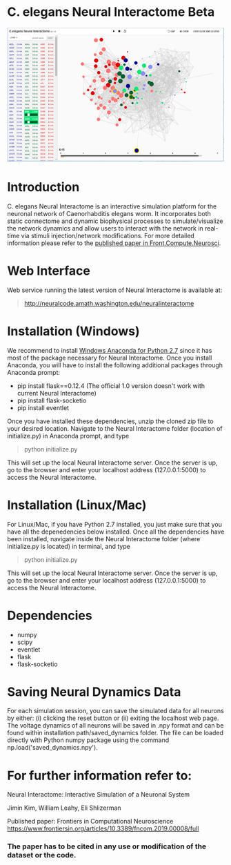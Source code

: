 # C. elegans Neural Interactome Beta

![alt text](images/fig1.png)

# Introduction

C. elegans Neural Interactome is an interactive simulation platform for the neuronal network of Caenorhabditis elegans worm. It incorporates both static connectome and dynamic biophysical processes to simulate/visualize the network dynamics and allow users to interact with the network in real-time via stimuli injection/network modifications. For more detailed information please refer to the [published paper in Front.Compute.Neurosci](https://www.frontiersin.org/articles/10.3389/fncom.2019.00008/full).

# Web Interface
Web service running the latest version of Neural Interactome is available at: 

> http://neuralcode.amath.washington.edu/neuralinteractome


# Installation (Windows)

We recommend to install [Windows Anaconda for Python 2.7](https://www.anaconda.com/download/#windows) since it has most of the package necessary for Neural Interactome. Once you install Anaconda, you will have to install the following additional packages through Anaconda prompt:

* pip install flask==0.12.4 (The official 1.0 version doesn't work with current Neural Interactome)
* pip install flask-socketio
* pip install eventlet

Once you have installed these dependencies, unzip the cloned zip file to your desired location. Navigate to the Neural Interactome folder (location of initialize.py) in Anaconda prompt, and type 

> python initialize.py 

This will set up the local Neural Interactome server. Once the server is up, go to the browser and enter your localhost address (127.0.0.1:5000) to access the Neural Interactome. 

# Installation (Linux/Mac)

For Linux/Mac, if you have Python 2.7 installed, you just make sure that you have all the depenedencies below installed. Once all the dependencies have been installed, navigate inside the Neural Interactome folder (where initialize.py is located) in terminal, and type 

> python initialize.py

This will set up the local Neural Interactome server. Once the server is up, go to the browser and enter your localhost address (127.0.0.1:5000) to access the Neural Interactome. 

# Dependencies

* numpy
* scipy
* eventlet
* flask
* flask-socketio

# Saving Neural Dynamics Data

For each simulation session, you can save the simulated data for all neurons by either: (i) clicking the reset button or (ii) exiting the localhost web page. The voltage dynamics of all neurons will be saved in .npy format and can be found within installation path/saved_dynamics folder. The file can be loaded directly with Python numpy package using the command np.load('saved_dynamics.npy'). 

# For further information refer to:
Neural Interactome: Interactive Simulation of a Neuronal System

Jimin Kim, William Leahy, Eli Shlizerman

Published paper: Frontiers in Computational Neuroscience https://www.frontiersin.org/articles/10.3389/fncom.2019.00008/full

### The paper has to be cited in any use or modification of the dataset or the code.